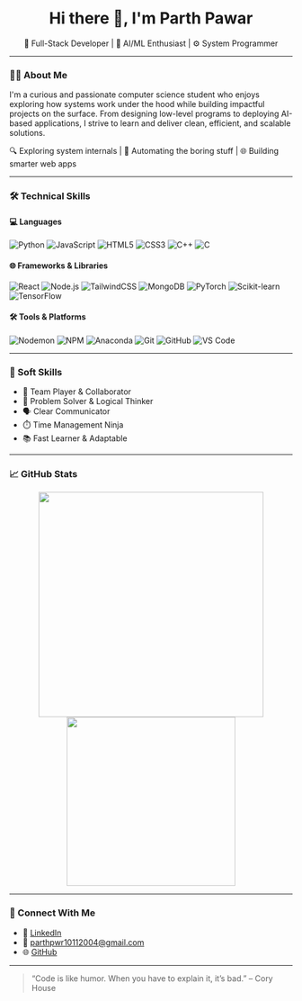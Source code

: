 <h1 align="center">Hi there 👋, I'm Parth Pawar</h1>

<p align="center">🚀 Full-Stack Developer | 🧠 AI/ML Enthusiast | ⚙️ System Programmer</p>

---

### 👨‍💻 About Me

I'm a curious and passionate computer science student who enjoys exploring how systems work under the hood while building impactful projects on the surface. From designing low-level programs to deploying AI-based applications, I strive to learn and deliver clean, efficient, and scalable solutions.  

🔍 Exploring system internals | 🤖 Automating the boring stuff | 🌐 Building smarter web apps

---

### 🛠️ Technical Skills

#### 💻 Languages  
![Python](https://img.shields.io/badge/Python-3776AB?style=flat-square&logo=python&logoColor=white)
![JavaScript](https://img.shields.io/badge/JavaScript-F7DF1E?style=flat-square&logo=javascript&logoColor=black)
![HTML5](https://img.shields.io/badge/HTML5-E34F26?style=flat-square&logo=html5&logoColor=white)
![CSS3](https://img.shields.io/badge/CSS3-1572B6?style=flat-square&logo=css3&logoColor=white)
![C++](https://img.shields.io/badge/C++-00599C?style=flat-square&logo=c%2B%2B&logoColor=white)
![C](https://img.shields.io/badge/C-00599C?style=flat-square&logo=c&logoColor=white)

#### 🌐 Frameworks & Libraries  
![React](https://img.shields.io/badge/React-61DAFB?style=flat-square&logo=react&logoColor=black)
![Node.js](https://img.shields.io/badge/Node.js-339933?style=flat-square&logo=node.js&logoColor=white)
![TailwindCSS](https://img.shields.io/badge/TailwindCSS-06B6D4?style=flat-square&logo=tailwind-css&logoColor=white)
![MongoDB](https://img.shields.io/badge/MongoDB-47A248?style=flat-square&logo=mongodb&logoColor=white)
![PyTorch](https://img.shields.io/badge/PyTorch-EE4C2C?style=flat-square&logo=pytorch&logoColor=white)
![Scikit-learn](https://img.shields.io/badge/Scikit--learn-F7931E?style=flat-square&logo=scikit-learn&logoColor=white)
![TensorFlow](https://img.shields.io/badge/TensorFlow-FF6F00?style=flat-square&logo=tensorflow&logoColor=white)

#### 🛠️ Tools & Platforms  
![Nodemon](https://img.shields.io/badge/Nodemon-76D04B?style=flat-square&logo=nodemon&logoColor=white)
![NPM](https://img.shields.io/badge/NPM-CB3837?style=flat-square&logo=npm&logoColor=white)
![Anaconda](https://img.shields.io/badge/Anaconda-44A833?style=flat-square&logo=anaconda&logoColor=white)
![Git](https://img.shields.io/badge/Git-F05032?style=flat-square&logo=git&logoColor=white)
![GitHub](https://img.shields.io/badge/GitHub-181717?style=flat-square&logo=github&logoColor=white)
![VS Code](https://img.shields.io/badge/VS--Code-007ACC?style=flat-square&logo=visual-studio-code&logoColor=white)

---

### 🧠 Soft Skills

- 🤝 Team Player & Collaborator  
- 🧩 Problem Solver & Logical Thinker  
- 🗣️ Clear Communicator  
- ⏱️ Time Management Ninja  
- 📚 Fast Learner & Adaptable 
---

### 📈 GitHub Stats

<p align="center">
  <img src="https://github-readme-stats.vercel.app/api?username=ParthPawar10&show_icons=true&theme=radical" width="400"/>
  <img src="https://github-readme-stats.vercel.app/api/top-langs/?username=ParthPawar10&layout=compact&theme=radical" width="300"/>
</p>

---

### 🤝 Connect With Me

- 🔗 [LinkedIn](https://www.linkedin.com/in/parth-pawar-b45702256)
- 📧 parthpwr10112004@gmail.com
- 🌐 [GitHub](https://github.com/ParthPawar10)

---

> “Code is like humor. When you have to explain it, it’s bad.” – Cory House
